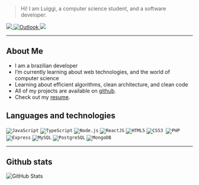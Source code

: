 > Hi! I am Luiggi, a computer science student, and a software developer.
> 
  <p align="left">
  <a href="mailto:luiggipg2908@gmail.com" alt="Gmail">
    <img src="https://img.shields.io/badge/-Gmail-FF0000?style=flat-square&labelColor=FF0000&logo=gmail&logoColor=white"/>
  </a>
  <a href="mailto:luiggipgarcia@outlook.com">
    <img src="https://img.shields.io/badge/Microsoft_Outlook-0078D4?style=flat-square&logo=microsoft-outlook&logoColor=white" alt="Outlook">
  </a>
  <a href="https://www.linkedin.com/in/luiggi-garcia/" alt="Linkedin">
    <img src="https://img.shields.io/badge/-Linkedin-0e76a8?style=flat-square&logo=Linkedin&logoColor=white"/>
  </a>
</p>  

----

<h2>About Me</h2>
<ul>
<li>I am a brazilian developer</li>
<li>I’m currently learning about web technologies, and the world of computer science</li>
<li>Learning about efficient algorithms, clean architecture, and clean code</li>
<li>All of my projects are available on <a href="https://github.com/luiggigarcia">github</a>.</li>
<li>Check out my <a href="https://www.linkedin.com/in/luiggi-garcia/">resume</a>.</li>
</ul>

## Languages and technologies

<code><img src="https://img.shields.io/badge/JavaScript-F7DF1E?style=flat-badge&logo=javascript&logoColor=black" alt="JavaScript"></code>
<code><img src="https://img.shields.io/badge/TypeScript-007ACC?style=flat&logo=typescript&logoColor=white" alt="TypeScript"></code>
<code><img src="https://img.shields.io/badge/Node.js-43853D?style=flat&logo=node.js&logoColor=white" alt="Node.js"></code>
<code><img src="https://img.shields.io/badge/React-20232A?style=flat&logo=react&logoColor=61DAFB" alt="ReactJS"></code>
<code><img src="https://img.shields.io/badge/HTML5-E34F26?style=flat&logo=html5&logoColor=white" alt="HTML5"></code>
<code><img src="https://img.shields.io/badge/CSS3-1572B6?style=flat&logo=css3&logoColor=white" alt="CSS3"></code>
<code><img src="https://img.icons8.com/color/30/000000/git.png" alt=""></code>
<code><img src="https://img.shields.io/badge/PHP-777BB4?style=flat&logo=php&logoColor=white" alt="PHP"></code>
<code><img src="https://img.shields.io/badge/Express.js-404D59?style=flat" alt="Express"></code>
<code><img src="https://img.shields.io/badge/MySQL-00000F?style=flat&logo=mysql&logoColor=white" alt="MySQL"></code>
<code><img src="https://img.shields.io/badge/PostgreSQL-316192?style=flat&logo=postgresql&logoColor=white" alt="PostgreSQL"></code>
<code><img src="https://img.shields.io/badge/MongoDB-4EA94B?style=flat&logo=mongodb&logoColor=white" alt="MongoDB"></code>

---

## Github stats
![GitHub Stats](https://github-readme-stats.vercel.app/api?username=luiggigarcia&show_icons=true)
